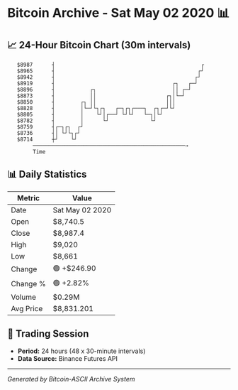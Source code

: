 # Bitcoin Archive - Sat May 02 2020 📊

## 📈 24-Hour Bitcoin Chart (30m intervals)

```
   $8987      ┤                                              ┌ 
   $8965      ┤                                             ┌┘ 
   $8942      ┤                                            ┌┘  
   $8919      ┤                                     ┌┐   ┌─┘   
   $8896      ┤           ┌┐                        ││ ┌─┘     
   $8873      ┤           ││                      ┌┐│└─┘       
   $8850      ┤        ┌┐ ││                      │││          
   $8828      ┤        │└─┘└┐┌┐   ┌─┐┌┐┌───┐  ┌┐┌─┘└┘          
   $8805      ┤        │    └┘│┌──┘ └┘└┘   └─┐│└┘              
   $8782      ┤        │      └┘             └┘                
   $8759      ┤┌─┐┌┐  ┌┘                                       
   $8736      ┤│ └┘└┐┌┘                                        
   $8714      ┼┘    └┘                                         
        ────────────────────────────────────────────────→
        Time
```

## 📊 Daily Statistics

| Metric | Value |
|--------|-------|
| Date | Sat May 02 2020 |
| Open | $8,740.5 |
| Close | $8,987.4 |
| High | $9,020 |
| Low | $8,661 |
| Change | 🟢 +$246.90 |
| Change % | 🟢 +2.82% |
| Volume | $0.29M |
| Avg Price | $8,831.201 |

## 📅 Trading Session

- **Period:** 24 hours (48 x 30-minute intervals)
- **Data Source:** Binance Futures API

---
*Generated by Bitcoin-ASCII Archive System*
